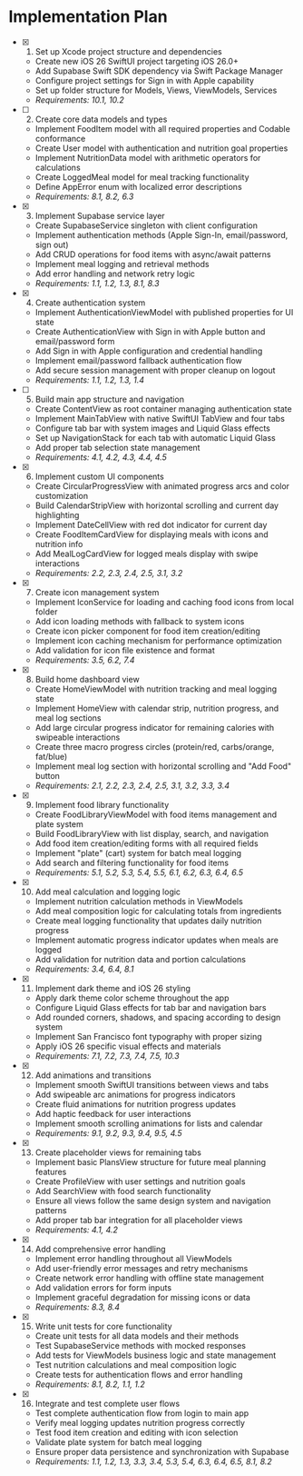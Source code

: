# Implementation Plan

- [x] 1. Set up Xcode project structure and dependencies
  - Create new iOS 26 SwiftUI project targeting iOS 26.0+
  - Add Supabase Swift SDK dependency via Swift Package Manager
  - Configure project settings for Sign in with Apple capability
  - Set up folder structure for Models, Views, ViewModels, Services
  - _Requirements: 10.1, 10.2_

- [ ] 2. Create core data models and types
  - Implement FoodItem model with all required properties and Codable conformance
  - Create User model with authentication and nutrition goal properties
  - Implement NutritionData model with arithmetic operators for calculations
  - Create LoggedMeal model for meal tracking functionality
  - Define AppError enum with localized error descriptions
  - _Requirements: 8.1, 8.2, 6.3_

- [x] 3. Implement Supabase service layer
  - Create SupabaseService singleton with client configuration
  - Implement authentication methods (Apple Sign-In, email/password, sign out)
  - Add CRUD operations for food items with async/await patterns
  - Implement meal logging and retrieval methods
  - Add error handling and network retry logic
  - _Requirements: 1.1, 1.2, 1.3, 8.1, 8.3_

- [x] 4. Create authentication system
  - Implement AuthenticationViewModel with published properties for UI state
  - Create AuthenticationView with Sign in with Apple button and email/password form
  - Add Sign in with Apple configuration and credential handling
  - Implement email/password fallback authentication flow
  - Add secure session management with proper cleanup on logout
  - _Requirements: 1.1, 1.2, 1.3, 1.4_

- [ ] 5. Build main app structure and navigation
  - Create ContentView as root container managing authentication state
  - Implement MainTabView with native SwiftUI TabView and four tabs
  - Configure tab bar with system images and Liquid Glass effects
  - Set up NavigationStack for each tab with automatic Liquid Glass
  - Add proper tab selection state management
  - _Requirements: 4.1, 4.2, 4.3, 4.4, 4.5_

- [x] 6. Implement custom UI components
  - Create CircularProgressView with animated progress arcs and color customization
  - Build CalendarStripView with horizontal scrolling and current day highlighting
  - Implement DateCellView with red dot indicator for current day
  - Create FoodItemCardView for displaying meals with icons and nutrition info
  - Add MealLogCardView for logged meals display with swipe interactions
  - _Requirements: 2.2, 2.3, 2.4, 2.5, 3.1, 3.2_

- [x] 7. Create icon management system
  - Implement IconService for loading and caching food icons from local folder
  - Add icon loading methods with fallback to system icons
  - Create icon picker component for food item creation/editing
  - Implement icon caching mechanism for performance optimization
  - Add validation for icon file existence and format
  - _Requirements: 3.5, 6.2, 7.4_

- [x] 8. Build home dashboard view
  - Create HomeViewModel with nutrition tracking and meal logging state
  - Implement HomeView with calendar strip, nutrition progress, and meal log sections
  - Add large circular progress indicator for remaining calories with swipeable interactions
  - Create three macro progress circles (protein/red, carbs/orange, fat/blue)
  - Implement meal log section with horizontal scrolling and "Add Food" button
  - _Requirements: 2.1, 2.2, 2.3, 2.4, 2.5, 3.1, 3.2, 3.3, 3.4_

- [x] 9. Implement food library functionality
  - Create FoodLibraryViewModel with food items management and plate system
  - Build FoodLibraryView with list display, search, and navigation
  - Add food item creation/editing forms with all required fields
  - Implement "plate" (cart) system for batch meal logging
  - Add search and filtering functionality for food items
  - _Requirements: 5.1, 5.2, 5.3, 5.4, 5.5, 6.1, 6.2, 6.3, 6.4, 6.5_

- [x] 10. Add meal calculation and logging logic
  - Implement nutrition calculation methods in ViewModels
  - Add meal composition logic for calculating totals from ingredients
  - Create meal logging functionality that updates daily nutrition progress
  - Implement automatic progress indicator updates when meals are logged
  - Add validation for nutrition data and portion calculations
  - _Requirements: 3.4, 6.4, 8.1_

- [x] 11. Implement dark theme and iOS 26 styling
  - Apply dark theme color scheme throughout the app
  - Configure Liquid Glass effects for tab bar and navigation bars
  - Add rounded corners, shadows, and spacing according to design system
  - Implement San Francisco font typography with proper sizing
  - Apply iOS 26 specific visual effects and materials
  - _Requirements: 7.1, 7.2, 7.3, 7.4, 7.5, 10.3_

- [x] 12. Add animations and transitions
  - Implement smooth SwiftUI transitions between views and tabs
  - Add swipeable arc animations for progress indicators
  - Create fluid animations for nutrition progress updates
  - Add haptic feedback for user interactions
  - Implement smooth scrolling animations for lists and calendar
  - _Requirements: 9.1, 9.2, 9.3, 9.4, 9.5, 4.5_

- [x] 13. Create placeholder views for remaining tabs
  - Implement basic PlansView structure for future meal planning features
  - Create ProfileView with user settings and nutrition goals
  - Add SearchView with food search functionality
  - Ensure all views follow the same design system and navigation patterns
  - Add proper tab bar integration for all placeholder views
  - _Requirements: 4.1, 4.2_

- [x] 14. Add comprehensive error handling
  - Implement error handling throughout all ViewModels
  - Add user-friendly error messages and retry mechanisms
  - Create network error handling with offline state management
  - Add validation errors for form inputs
  - Implement graceful degradation for missing icons or data
  - _Requirements: 8.3, 8.4_

- [x] 15. Write unit tests for core functionality
  - Create unit tests for all data models and their methods
  - Test SupabaseService methods with mocked responses
  - Add tests for ViewModels business logic and state management
  - Test nutrition calculations and meal composition logic
  - Create tests for authentication flows and error handling
  - _Requirements: 8.1, 8.2, 1.1, 1.2_

- [x] 16. Integrate and test complete user flows
  - Test complete authentication flow from login to main app
  - Verify meal logging updates nutrition progress correctly
  - Test food item creation and editing with icon selection
  - Validate plate system for batch meal logging
  - Ensure proper data persistence and synchronization with Supabase
  - _Requirements: 1.1, 1.2, 1.3, 3.3, 3.4, 5.3, 5.4, 6.3, 6.4, 6.5, 8.1, 8.2_